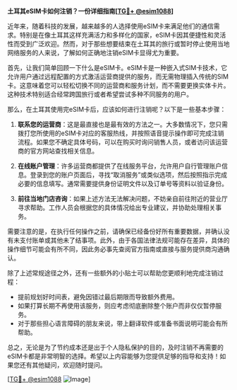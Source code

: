 **土耳其eSIM卡如何注销？一份详细指南[[TG💪+ @esim1088](https://t.me/s/esim1088)]**

近年来，随着科技的发展，越来越多的人选择使用eSIM卡来满足他们的通信需求。特别是在像土耳其这样充满活力和多样化的国家，eSIM卡因其便捷性和灵活性而受到广泛欢迎。然而，对于那些想要结束在土耳其的旅行或暂时停止使用当地网络服务的人来说，了解如何正确地注销eSIM卡显得尤为重要。

首先，让我们简单回顾一下什么是eSIM卡。eSIM卡是一种嵌入式SIM卡技术，它允许用户通过远程配置的方式激活运营商提供的服务，而无需物理插入传统的SIM卡。这意味着您可以轻松切换不同的运营商和服务计划，而不需要更换实体卡片。这种技术特别适合经常跨国旅行或者希望尝试多种不同服务的用户。

那么，在土耳其使用完eSIM卡后，应该如何进行注销呢？以下是一些基本步骤：

1. **联系您的运营商**：这是最直接也是最有效的方法之一。大多数情况下，您只需拨打您所使用的eSIM卡对应的客服热线，并按照语音提示操作即可完成注销流程。如果您不确定具体号码，可以在购买时询问销售人员，或者访问该运营商的官方网站查找相关信息。

2. **在线账户管理**：许多运营商都提供了在线服务平台，允许用户自行管理账户信息。登录到您的账户页面后，寻找“取消服务”或类似选项，然后按照指示完成必要的信息填写。通常需要提供身份证明文件以及订单号等资料以验证身份。

3. **前往当地门店咨询**：如果上述方法无法解决问题，不妨亲自前往附近的营业厅寻求帮助。工作人员会根据您的具体情况给出专业建议，并协助处理相关事务。

需要注意的是，在执行任何操作之前，请确保已经备份好所有重要数据，并确认没有未支付账单或其他未了结事项。此外，由于各国法律法规可能存在差异，具体的操作细节可能会有所不同，因此务必事先查阅官方指南或直接与服务提供商沟通确认。

除了上述常规途径之外，还有一些额外的小贴士可以帮助您更顺利地完成注销过程：

- 提前规划好时间表，避免因错过最后期限而导致额外费用。
- 如果打算长期不再使用该服务，则应考虑彻底删除整个账户而非仅仅暂停服务。
- 对于那些担心语言障碍的朋友来说，带上翻译软件或准备书面说明可能会有所帮助。

总之，无论是为了节约成本还是出于个人隐私保护的目的，及时注销不再需要的eSIM卡都是非常明智的选择。希望以上内容能够为您提供足够的指导和支持！如果您还有其他疑问，欢迎随时提问。

[[TG💪+ @esim1088](https://t.me/s/esim1088) ![Image](https://i.postimg.cc/4NQfJmqS/Snipaste-2025-05-13-00-14-12.png)]